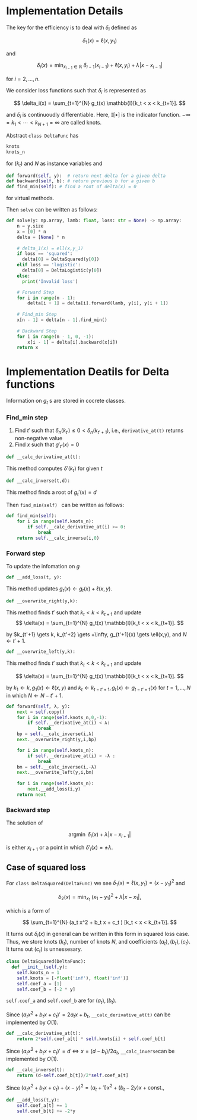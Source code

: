 # Implementation Details
The key for the efficiency is to deal with $\delta_i$ defined as

$$ \delta_1(x) = \ell(x,y_1) $$

and

$$\delta_i (x) = \min_{x_{i-1}\in \mathbb{R}}\ \delta_{i-1}(x_{i-1}) + \ell(x,y_i) + \lambda |x-x_{i-1}|$$

for $i=2,\ldots ,n$.

We consider loss functions such that $\delta_i$ is represented as 

$$ \delta_i(x) = \sum_{t=1}^{N} g_t(x)  \mathbb{I}[k_t < x < k_{t+1}]. $$

and $\delta_i$ is continuoudly differentiable. Here, $\mathbb{I}[\bullet]$ is the indicator function.
$-\infty = k_1 < \cdots < k_{N+1} = \infty$ are called knots.

Abstract `class DeltaFunc` has
```python
knots
knots_n
```
for $(k_t)$ and $N$ as instance variables and 

```python  
def forward(self, y):  # return next delta for a given delta
def backward(self, b): # return previous b for a given b
def find_min(self): # find a root of delta(x) = 0
```  
for virtual methods.

Then `solve` can be written as follows:
```python  
def solve(y: np.array, lamb: float, loss: str = None) -> np.array:
    n = y.size
    x = [0] * n
    delta = [None] * n
    
    # delta_1(x) = ell(x,y_1)
    if loss == 'squared':
      delta[0] = DeltaSquared(y[0]) 
    elif loss == 'logistic':
      delta[0] = DeltaLogistic(y[0]) 
    else:
      print('Invalid loss')

    # Forward Step
    for i in range(n - 1):
        delta[i + 1] = delta[i].forward(lamb, y[i], y[i + 1])
    
    # Find_min Step
    x[n - 1] = delta[n - 1].find_min()
    
    # Backward Step
    for i in range(n - 1, 0, -1):
        x[i - 1] = delta[i].backward(x[i])
    return x
```  

# Implementation Deatils for Delta functions

Information on $g_t$ s are stored in cocrete classes. 

### Find_min step
1. Find $t'$ such that $\delta_n(k_{t'}) \le 0 < \delta_n(k_{t'+1})$, i.e., `derivative_at(t)` returns non-negative value 
2. Find $x$ such that $g'_{t'}(x) = 0$   


```python
def __calc_derivative_at(t):
```
This method computes $\delta'(k_t)$ for given $t$ 

```python
def __calc_inverse(t,d):   
```
This method finds a root of $g_t'(x)=d$

Then `find_min(self) ` can be written as follows:
```python
def find_min(self):
    for i in range(self.knots_n):
        if self.__calc_derivative_at(i) >= 0:
            break
    return self.__calc_inverse(i,0)
```
### Forward step
To update the infomation on $g$

```python
def __add_loss(t, y):   
```
This method updates $g_t(x) \gets g_t(x) + \ell(x,y)$.

```python
def __overwrite_right(y,k):   
```
This method finds $t'$ such that $k_t < k < k_{t+1}$ and update 
$$ \delta(x) = \sum_{t=1}^{N} g_t(x)  \mathbb{I}[k_t < x < k_{t+1}]. $$

by $k_{t'+1} \gets k, k_{t'+2} \gets +\infty, g_{t'+1}(x) \gets \ell(x,y), and  $N \gets t'+1$.

```python
def __overwrite_left(y,k):   
```
This method finds $t'$ such that $k_t < k < k_{t+1}$ and update 

$$ \delta(x) = \sum_{t=1}^{N} g_t(x)  \mathbb{I}[k_t < x < k_{t+1}]. $$

by $k_1 \gets k, g_1(x) \gets \ell(x,y)$ and $k_t \gets k_{t-t'+1},  g_t(x) \gets g_{t-t'+1}(x)$  for $t =1,\ldots, N$ in which $N \gets N - t' +1$.

```python
def forward(self, λ, y):
    next = self.copy()
    for i in range(self.knots_n,0,-1):
        if self.__derivative_at(i) < λ:
            break
    bp = self.__calc_inverse(i,λ)
    next.__overwrite_right(y,i,bp)

    for i in range(self.knots_n):
        if self.__derivative_at(i) > -λ :
            break
    bm = self.__calc_inverse(i,-λ)
    next.__overwrite_left(y,i,bm)
    
    for i in range(self.knots_n):
        next.__add_loss(i,y) 
    return next
```

### Backward step

The solution of

$$ \mathop{\mathrm{argmin}}\ \delta_i(x) + \lambda | x-x_{i+1}|$$

is either $x_{i+1}$ or a point in which $\delta'_i(x) = \pm \lambda$.

## Case of squared loss

For `class DeltaSquared(DeltaFunc)` we see $\delta_1(x) = \ell(x,y_1) = (x-y_1)^2$ and 

$$\delta_2(x) = \min_{x_1}\ (x_1-y_1)^2 + \lambda |x -x_1|, $$

which is a form of 

$$ \sum_{t=1}^{N} (a_t x^2 + b_t x + c_t )  [k_t < x < k_{t+1}]. $$

It turns out $\delta_i(x)$ in general can be written in this form in squared loss case.
Thus, we store knots $(k_t)$, number of knots $N$, and coefficients $(a_t),(b_t),(c_t)$. It turns out $(c_t)$ is unnessesary.
```python
class DeltaSquared(DeltaFunc):
  def __init__(self,y):
    self.knots_n = 1
    self.knots = [-float('inf'), float('inf')] 
    self.coef_a = [1]
    self.coef_b = [-2 * y]
```
`self.coef_a` and `self.coef_b` are for $(a_t),(b_t)$.

Since $(a_t x^2 + b_t x + c_t)' =2a_t x+ b_t,$ `__calc_derivative_at(t)` can be implemented by $O(1)$.
```python  
def __calc_derivative_at(t):
    return 2*self.coef_a[t] * self.knots[i] + self.coef_b[t]  
```

Since $(a_t x^2 + b_t x + c_t)' =d \Leftrightarrow x = (d - b_t)/2a_t,$ `__calc_inverse`can be implemented by $O(1)$.
```python  
def __calc_inverse(t):
    return (d-self.coef_b[t])/2*self.coef_a[t]   
```

Since $(a_t x^2 + b_t x + c_t) + (x-y)^2 = (a_t+1) x^2 + (b_t-2y)x + \mathrm{const.},$
```python  
def __add_loss(t,y):
    self.coef_a[t] += 1
    self.coef_b[t] += -2*y
```









